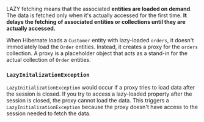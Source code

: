 LAZY fetching means that the associated **entities are loaded on demand**. The data is fetched only when it's actually accessed for the first time. **It delays the fetching of associated entities or collections until they are actually accessed.**

When Hibernate loads a `Customer` entity with lazy-loaded `orders`, it doesn't immediately load the `Order` entities. Instead, it creates a proxy for the `orders` collection.
A proxy is a placeholder object that acts as a stand-in for the actual collection of `Order` entities.

### `LazyInitalizationException`

`LazyInitializationException` would occur if a proxy tries to load data after the session is closed. If you try to access a lazy-loaded property after the session is closed, the proxy cannot load the data. This triggers a `LazyInitializationException` because the proxy doesn't have access to the session needed to fetch the data.
